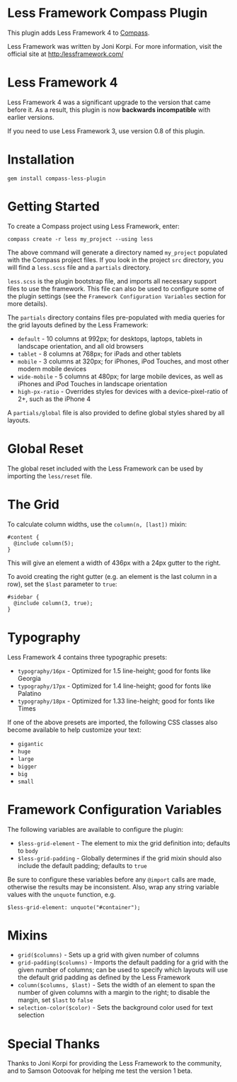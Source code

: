 Less Framework Compass Plugin
=============================

This plugin adds Less Framework 4 to [Compass](http://compass-style.org/).

Less Framework was written by Joni Korpi. For more information, visit the
official site at [http:/lessframework.com/](http://lessframework.com/)


Less Framework 4
================

Less Framework 4 was a significant upgrade to the version that came before it.
As a result, this plugin is now **backwards incompatible** with earlier
versions.

If you need to use Less Framework 3, use version 0.8 of this plugin.


Installation
============

    gem install compass-less-plugin


Getting Started
===============

To create a Compass project using Less Framework, enter:

    compass create -r less my_project --using less

The above command will generate a directory named `my_project` populated with
the Compass project files. If you look in the project `src` directory, you will
find a `less.scss` file and a `partials` directory.

`less.scss` is the plugin bootstrap file, and imports all necessary support
files to use the framework. This file can also be used to configure some of the
plugin settings (see the `Framework Configuration Variables` section for more
details).

The `partials` directory contains files pre-populated with media queries for
the grid layouts defined by the Less Framework:

* `default` - 10 columns at 992px; for desktops, laptops, tablets in landscape
   orientation, and all old browsers
* `tablet` - 8 columns at 768px; for iPads and other tablets
* `mobile` - 3 columns at 320px; for iPhones, iPod Touches, and most other
   modern mobile devices
* `wide-mobile` - 5 columns at 480px; for large mobile devices, as well as
   iPhones and iPod Touches in landscape orientation
* `high-px-ratio` - Overrides styles for devices with a device-pixel-ratio of
   2+, such as the iPhone 4

A `partials/global` file is also provided to define global styles shared by all
layouts.


Global Reset
============

The global reset included with the Less Framework can be used by importing the
`less/reset` file.


The Grid
========

To calculate column widths, use the `column(n, [last])` mixin:

    #content {
      @include column(5);
    }

This will give an element a width of 436px with a 24px gutter to the right.

To avoid creating the right gutter (e.g. an element is the last column in a
row), set the `$last` parameter to `true`:

    #sidebar {
      @include column(3, true);
    }


Typography
==========

Less Framework 4 contains three typographic presets:

* `typography/16px` - Optimized for 1.5 line-height; good for fonts like
   Georgia
* `typography/17px` - Optimized for 1.4 line-height; good for fonts like
   Palatino
* `typography/18px` - Optimized for 1.33 line-height; good for fonts like Times

If one of the above presets are imported, the following CSS classes also become
available to help customize your text:

* `gigantic`
* `huge`
* `large`
* `bigger`
* `big`
* `small`


Framework Configuration Variables
=================================

The following variables are available to configure the plugin:

* `$less-grid-element` - The element to mix the grid definition into; defaults
   to `body`
* `$less-grid-padding` - Globally determines if the grid mixin should also
   include the default padding; defaults to `true`

Be sure to configure these variables before any `@import` calls are made,
otherwise the results may be inconsistent. Also, wrap any string variable
values with the `unquote` function, e.g.

    $less-grid-element: unquote("#container");


Mixins
======

* `grid($columns)` - Sets up a grid with given number of columns
* `grid-padding($columns)` - Imports the default padding for a grid with the
   given number of columns; can be used to specify which layouts will use the
   default grid padding as defined by the Less Framework
* `column($columns, $last)` - Sets the width of an element to span the number
   of given columns with a margin to the right; to disable the margin, set
   `$last` to `false`
* `selection-color($color)` - Sets the background color used for text selection


Special Thanks
==============

Thanks to Joni Korpi for providing the Less Framework to the community, and to
Samson Ootoovak for helping me test the version 1 beta.
